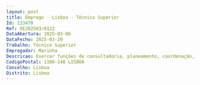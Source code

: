 ```yaml
--- 
layout: post
title: Emprego - Lisboa - Técnico Superior
Id: 133470
Ref: OE202503/0122
DataAbertura: 2025-03-06
DataFecho: 2025-03-20
Trabalho: Técnico Superior
Empregador: Marinha
Descricao: Exercer funções de consultadoria, planeamento, coordenação, assistência, estudo, conceção e adaptação de métodos e processos científicos, exigindo elevado grau de qualificação e domínio total da área de especialização.
CodigoPostal: 1100-148 LISBOA
Concelho: Lisboa
Distrito: Lisboa
--- 
```

